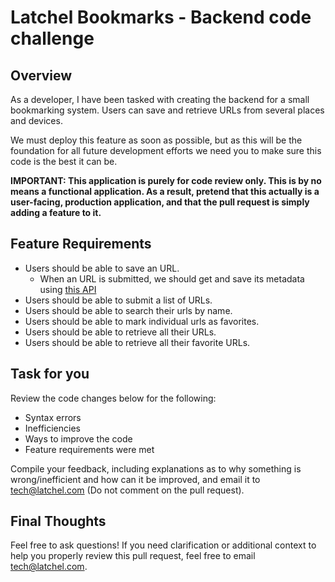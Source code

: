 # Latchel Bookmarks - Backend code challenge

## Overview
As a developer, I have been tasked with creating the backend for a small bookmarking system. Users can save and retrieve URLs from several places and devices.

We must deploy this feature as soon as possible, but as this will be the foundation for all future development efforts we need you to make sure this code is the best it can be.

**IMPORTANT: This application is purely for code review only. This is by no means a functional application. As a result, pretend that this actually is a user-facing, production application, and that the pull request is simply adding a feature to it.**

## Feature Requirements
- Users should be able to save an URL.
    - When an URL is submitted, we should get and save its metadata using [this API](https://my.linkpreview.net/)
- Users should be able to submit a list of URLs.
- Users should be able to search their urls by name.
- Users should be able to mark individual urls as favorites.
- Users should be able to retrieve all their URLs.
- Users should be able to retrieve all their favorite URLs.

## Task for you
Review the code changes below for the following:
- Syntax errors
- Inefficiencies
- Ways to improve the code
- Feature requirements were met

Compile your feedback, including explanations as to why something is wrong/inefficient and how can it be improved, and email it to tech@latchel.com (Do not comment on the pull request).

## Final Thoughts
Feel free to ask questions! If you need clarification or additional context to help you properly review this pull request, feel free to email tech@latchel.com.